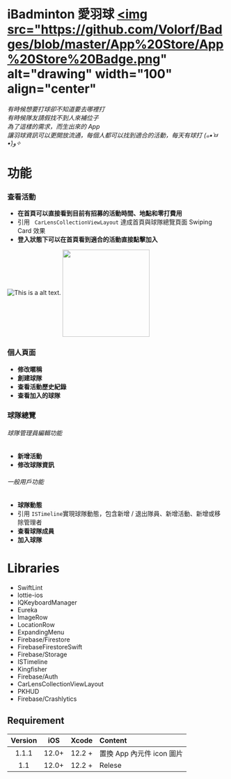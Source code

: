 # iBadminton 愛羽球   <a href="apple.co/38j03kO"><img src="https://github.com/Volorf/Badges/blob/master/App%20Store/App%20Store%20Badge.png" alt="drawing" width="100" align="center" </a>


*有時候想要打球卻不知道要去哪裡打* <BR>
*有時候隊友請假找不到人來補位子* <BR>
*為了這樣的需求，而生出來的 App* <BR>
*讓羽球資訊可以更開放流通，每個人都可以找到適合的活動，每天有球打 (๑•̀ㅂ•́)و✧*

# 功能
### 查看活動
* **在首頁可以直接看到目前有招募的活動時間、地點和零打費用**
 * 引用 ` CarLensCollectionViewLayout` 達成首頁與球隊總覽頁面 Swiping Card 效果
* **登入狀態下可以在首頁看到適合的活動直接點擊加入**

![This is a alt text.](/image/sample.png "This is a sample image.")
<img src="Your_Image_URL" width="200" align="center" />

### 個人頁面
* **修改暱稱**
* **創建球隊**
* **查看活動歷史紀錄**
* **查看加入的球隊**

### 球隊總覽
###### 球隊管理員編輯功能
* **新增活動**
* **修改球隊資訊**

###### 一般用戶功能
* **球隊動態**
 * 引用 `ISTimeline`實現球隊動態，包含新增 / 退出隊員、新增活動、新增或移除管理者
* **查看球隊成員**
* **加入球隊**



# Libraries
* SwiftLint
* lottie-ios
* IQKeyboardManager
* Eureka
* ImageRow
* LocationRow
* ExpandingMenu
* Firebase/Firestore
* FirebaseFirestoreSwift
* Firebase/Storage
* ISTimeline
* Kingfisher
* Firebase/Auth
* CarLensCollectionViewLayout
* PKHUD
* Firebase/Crashlytics


## Requirement

Version  | iOS   | Xcode   |                Content               |
:--------:|:------:|:---------:|:-------------------------------|
1.1.1     | 12.0+ |  12.2 +  | 置換 App 內元件 icon 圖片|
1.1        | 12.0+ |  12.2 +  | Relese                                |
